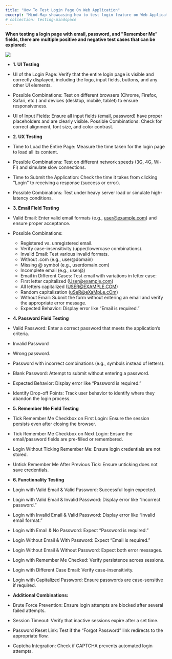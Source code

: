```yaml
---
title: "How To Test Login Page On Web Application"
excerpt: "Mind-Map showcasing how to test login feature on Web Application"
# collection: testing-mindspace
---
```


<b>When testing a login page with email, password, and "Remember Me" fields, there are multiple positive and negative test cases that can be explored: </b>

<img src='/images/login-test.jpeg'>


* <b>1. UI Testing</b>
* UI of the Login Page: Verify that the entire login page is visible and correctly displayed, including the logo, input fields, buttons, and any other UI elements.
* Possible Combinations: Test on different browsers (Chrome, Firefox, Safari, etc.) and devices (desktop, mobile, tablet) to ensure responsiveness.
* UI of Input Fields: Ensure all input fields (email, password) have proper placeholders and are clearly visible.
Possible Combinations: Check for correct alignment, font size, and color contrast.

* <b>2. UX Testing</b>
* Time to Load the Entire Page: Measure the time taken for the login page to load all its content.
* Possible Combinations: Test on different network speeds (3G, 4G, Wi-Fi) and simulate slow connections.
* Time to Submit the Application: Check the time it takes from clicking "Login" to receiving a response (success or error).
* Possible Combinations: Test under heavy server load or simulate high-latency conditions.

* <b>3. Email Field Testing</b>
* Valid Email: Enter valid email formats (e.g., user@example.com) and ensure proper acceptance.

* Possible Combinations:</b>
    * Registered vs. unregistered email.
    * Verify case-insensitivity (upper/lowercase combinations).
    * Invalid Email: Test various invalid formats.
    * Without .com (e.g., user@domain)
    * Missing @ symbol (e.g., userdomain.com)
    * Incomplete email (e.g., user@)
    * Email in Different Cases: Test email with variations in letter case:
    * First letter capitalized (User@example.com)
    * All letters capitalized (USER@EXAMPLE.COM)
    * Random capitalization (uSeR@eXaMpLe.cOm)
    * Without Email: Submit the form without entering an email and verify the appropriate error message.
    * Expected Behavior: Display error like “Email is required.”

* <b>4. Password Field Testing</b>
* Valid Password: Enter a correct password that meets the application’s criteria.
* Invalid Password
* Wrong password.
* Password with incorrect combinations (e.g., symbols instead of letters).
* Blank Password: Attempt to submit without entering a password.
* Expected Behavior: Display error like “Password is required.”
* Identify Drop-off Points: Track user behavior to identify where they abandon the login process.

* <b>5. Remember Me Field Testing</b>
* Tick Remember Me Checkbox on First Login: Ensure the session persists even after closing the browser.
* Tick Remember Me Checkbox on Next Login: Ensure the email/password fields are pre-filled or remembered.
* Login Without Ticking Remember Me: Ensure login credentials are not stored.
* Untick Remember Me After Previous Tick: Ensure unticking does not save credentials.

* <b>6. Functionality Testing</b>
* Login with Valid Email & Valid Password: Successful login expected.
* Login with Valid Email & Invalid Password: Display error like “Incorrect password.”
* Login with Invalid Email & Valid Password: Display error like “Invalid email format.”
* Login with Email & No Password: Expect “Password is required.”
* Login Without Email & With Password: Expect “Email is required.”
* Login Without Email & Without Password: Expect both error messages.
* Login with Remember Me Checked: Verify persistence across sessions.
* Login with Different Case Email: Verify case-insensitivity.
* Login with Capitalized Password: Ensure passwords are case-sensitive if required.

* <b>Additional Combinations:</b>
* Brute Force Prevention: Ensure login attempts are blocked after several failed attempts.
* Session Timeout: Verify that inactive sessions expire after a set time.
* Password Reset Link: Test if the “Forgot Password” link redirects to the appropriate flow.
* Captcha Integration: Check if CAPTCHA prevents automated login attempts.